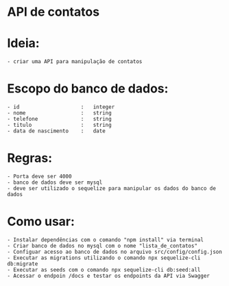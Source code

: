 #   API de contatos

#   Ideia:
    - criar uma API para manipulação de contatos
  
#   Escopo do banco de dados:
    - id                    :   integer
    - nome                  :   string
    - telefone              :   string
    - titulo                :   string
    - data de nascimento    :   date
  
#   Regras:
    - Porta deve ser 4000
    - banco de dados deve ser mysql
    - deve ser utilizado o sequelize para manipular os dados do banco de dados

#   Como usar:
    - Instalar dependências com o comando "npm install" via terminal
    - Criar banco de dados no mysql com o nome "lista_de_contatos"
    - Configuar acesso ao banco de dados no arquivo src/config/config.json
    - Executar as migrations utilizando o comando npx sequelize-cli db:migrate
    - Executar as seeds com o comando npx sequelize-cli db:seed:all
    - Acessar o endpoin /docs e testar os endpoints da API via Swagger